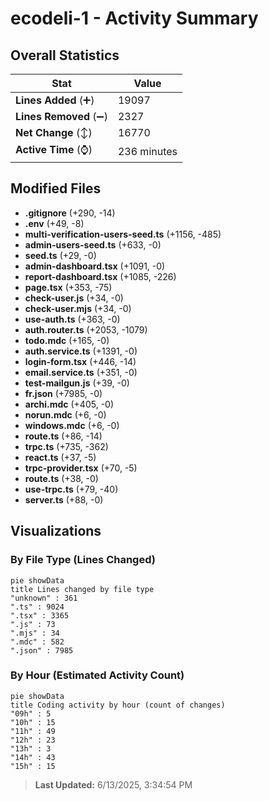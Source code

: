 # ecodeli-1 - Activity Summary 

## Overall Statistics

| Stat                   | Value                                                             |
| ---------------------- | ----------------------------------------------------------------- |
| **Lines Added** (➕)   | 19097                                          |
| **Lines Removed** (➖) | 2327                                        |
| **Net Change** (↕)    | 16770                |
| **Active Time** (⌚)   | 236 minutes |


## Modified Files
- **.gitignore** (+290, -14)
- **.env** (+49, -8)
- **multi-verification-users-seed.ts** (+1156, -485)
- **admin-users-seed.ts** (+633, -0)
- **seed.ts** (+29, -0)
- **admin-dashboard.tsx** (+1091, -0)
- **report-dashboard.tsx** (+1085, -226)
- **page.tsx** (+353, -75)
- **check-user.js** (+34, -0)
- **check-user.mjs** (+34, -0)
- **use-auth.ts** (+363, -0)
- **auth.router.ts** (+2053, -1079)
- **todo.mdc** (+165, -0)
- **auth.service.ts** (+1391, -0)
- **login-form.tsx** (+446, -14)
- **email.service.ts** (+351, -0)
- **test-mailgun.js** (+39, -0)
- **fr.json** (+7985, -0)
- **archi.mdc** (+405, -0)
- **norun.mdc** (+6, -0)
- **windows.mdc** (+6, -0)
- **route.ts** (+86, -14)
- **trpc.ts** (+735, -362)
- **react.ts** (+37, -5)
- **trpc-provider.tsx** (+70, -5)
- **route.ts** (+38, -0)
- **use-trpc.ts** (+79, -40)
- **server.ts** (+88, -0)

## Visualizations

### By File Type (Lines Changed)

```mermaid
pie showData
title Lines changed by file type
"unknown" : 361
".ts" : 9024
".tsx" : 3365
".js" : 73
".mjs" : 34
".mdc" : 582
".json" : 7985
```

### By Hour (Estimated Activity Count)

```mermaid
pie showData
title Coding activity by hour (count of changes)
"09h" : 5
"10h" : 15
"11h" : 49
"12h" : 23
"13h" : 3
"14h" : 43
"15h" : 15
```


> **Last Updated:** 6/13/2025, 3:34:54 PM